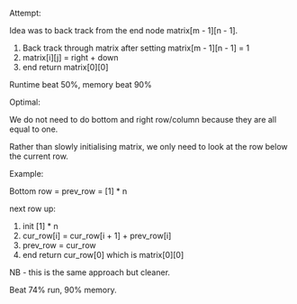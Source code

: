 Attempt:

Idea was to back track from the end node matrix[m - 1][n - 1].

1. Back track through matrix after setting matrix[m - 1][n - 1] = 1
2. matrix[i][j] = right + down
3. end return matrix[0][0]

Runtime beat 50%, memory beat 90%


Optimal:

We do not need to do bottom and right row/column because they are all equal to one.

Rather than slowly initialising matrix, we only need to look at the row below the current row.

Example:

Bottom row = prev_row = [1] * n

next row up:
1. init [1] * n
2. cur_row[i] = cur_row[i + 1] + prev_row[i]
3. prev_row = cur_row
4. end return cur_row[0] which is matrix[0][0]

NB - this is the same approach but cleaner.

Beat 74% run, 90% memory. 
